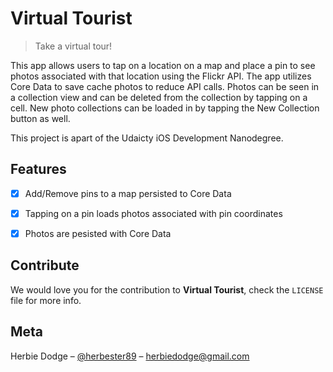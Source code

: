 # Virtual Tourist
> Take a virtual tour!


This app allows users to tap on a location on a map and place a pin to see photos associated with that location using the Flickr API. The app utilizes Core Data to save cache photos to reduce API calls. Photos can be seen in a collection view and can be deleted from the collection by tapping on a cell. New photo collections can be loaded in by tapping the New Collection button as well.

This project is apart of the Udaicty iOS Development Nanodegree.

## Features


- [x] Add/Remove pins to a map persisted to Core Data
- [x] Tapping on a pin loads photos associated with pin coordinates 
- [x] Photos are pesisted with Core Data



## Contribute

We would love you for the contribution to **Virtual Tourist**, check the ``LICENSE`` file for more info.

## Meta

Herbie Dodge – [@herbester89](https://twitter.com/Herbster89) – herbiedodge@gmail.com


[swift-image]:https://img.shields.io/badge/swift-3.0-orange.svg
[swift-url]: https://swift.org/
[license-image]: https://img.shields.io/badge/License-MIT-blue.svg
[license-url]: LICENSE
[travis-image]: https://img.shields.io/travis/dbader/node-datadog-metrics/master.svg?style=flat-square
[travis-url]: https://travis-ci.org/dbader/node-datadog-metrics
[codebeat-image]: https://codebeat.co/badges/c19b47ea-2f9d-45df-8458-b2d952fe9dad
[codebeat-url]: https://codebeat.co/projects/github-com-vsouza-awesomeios-com
